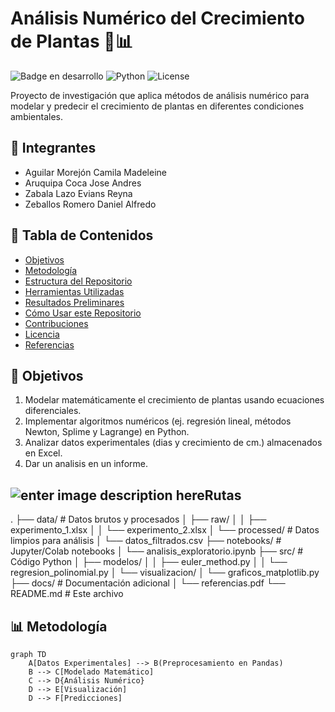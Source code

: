 # Análisis Numérico del Crecimiento de Plantas 🌱📊

![Badge en desarrollo](https://img.shields.io/badge/Estado-En%20Desarrollo-yellow)
![Python](https://img.shields.io/badge/Python-3.8%2B-blue)
![License](https://img.shields.io/badge/Licencia-MIT-green)

Proyecto de investigación que aplica métodos de análisis numérico para modelar y predecir el crecimiento de plantas en diferentes condiciones ambientales.

## 📌 Integrantes
* Aguilar Morejón Camila Madeleine
* Aruquipa Coca Jose Andres
* Zabala Lazo Evians Reyna
* Zeballos Romero Daniel Alfredo


## 📌 Tabla de Contenidos
- [Objetivos](#objetivos)
- [Metodología](#metodología)
- [Estructura del Repositorio](#estructura-del-repositorio)
- [Herramientas Utilizadas](#herramientas-utilizadas)
- [Resultados Preliminares](#resultados-preliminares)
- [Cómo Usar este Repositorio](#cómo-usar-este-repositorio)
- [Contribuciones](#contribuciones)
- [Licencia](#licencia)
- [Referencias](#referencias)

## 🎯 Objetivos
1. Modelar matemáticamente el crecimiento de plantas usando ecuaciones diferenciales.
2. Implementar algoritmos numéricos (ej. regresión lineal, métodos Newton, Splime y Lagrange) en Python.
3. Analizar datos experimentales (dias y crecimiento de cm.) almacenados en Excel.
4. Dar un analisis en un informe.

## ![enter image description here](https://img.icons8.com/?size=40&id=c2AXPLZ3iVEU&format=png&color=000000)Rutas
.
├── data/                   # Datos brutos y procesados
│   ├── raw/               │   │   ├── experimento_1.xlsx
│   │   └── experimento_2.xlsx
│   └── processed/         # Datos limpios para análisis
│       └── datos_filtrados.csv
├── notebooks/             # Jupyter/Colab notebooks
│   └── analisis_exploratorio.ipynb
├── src/                   # Código Python
│   ├── modelos/          │   │   ├── euler_method.py
│   │   └── regresion_polinomial.py
│   └── visualizacion/
│       └── graficos_matplotlib.py
├── docs/                  # Documentación adicional
│   └── referencias.pdf
└── README.md              # Este archivo

## 📊 Metodología
```mermaid
graph TD
    A[Datos Experimentales] --> B(Preprocesamiento en Pandas)
    B --> C[Modelado Matemático]
    C --> D{Análisis Numérico}
    D --> E[Visualización]
    D --> F[Predicciones]
